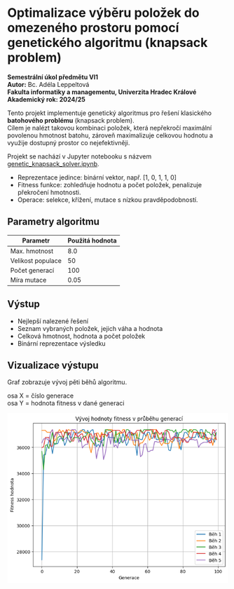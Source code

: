 # Optimalizace výběru položek do omezeného prostoru pomocí genetického algoritmu (knapsack problem)

**Semestrální úkol předmětu VI1** <br>
**Autor:** Bc. Adéla Leppeltová <br>
**Fakulta informatiky a managementu, Univerzita Hradec Králové** <br>
**Akademický rok: 2024/25** <br>

Tento projekt implementuje genetický algoritmus pro řešení klasického **batohového problému** (knapsack problem). <br>
Cílem je nalézt takovou kombinaci položek, která nepřekročí maximální povolenou hmotnost batohu, zároveň maximalizuje celkovou hodnotu a využije dostupný prostor co nejefektivněji.

Projekt se nachází v Jupyter notebooku s názvem [genetic_knapsack_solver.ipynb](genetic_knapsack_solver.ipynb).

- Reprezentace jedince: binární vektor, např. [1, 0, 1, 1, 0]
- Fitness funkce: zohledňuje hodnotu a počet položek, penalizuje překročení hmotnosti.
- Operace: selekce, křížení, mutace s nízkou pravděpodobností.

## Parametry algoritmu

| Parametr          | Použitá hodnota |
| ----------------- | --------------- |
| Max. hmotnost     | 8.0             |
| Velikost populace | 50              |
| Počet generací    | 100             |
| Míra mutace       | 0.05            |

## Výstup

- Nejlepší nalezené řešení
- Seznam vybraných položek, jejich váha a hodnota
- Celková hmotnost, hodnota a počet položek
- Binární reprezentace výsledku

## Vizualizace výstupu

Graf zobrazuje vývoj pěti běhů algoritmu.

osa X = číslo generace <br>
osa Y = hodnota fitness v dané generaci

![alt text](image.png)
